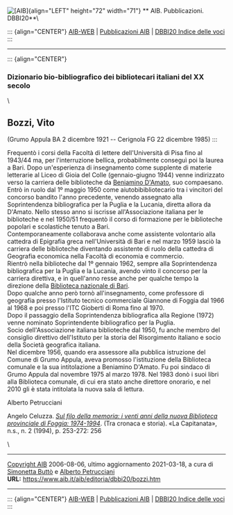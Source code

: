 ![\[AIB\]](/aib/wi/aibv72.gif){align="LEFT" height="72" width="71"}
** AIB. Pubblicazioni. DBBI20**\

::: {align="CENTER"}
[AIB-WEB](/) \| [Pubblicazioni AIB](/pubblicazioni/) \| [DBBI20 Indice
delle voci](dbbi20.htm)
:::

------------------------------------------------------------------------

::: {align="CENTER"}
### Dizionario bio-bibliografico dei bibliotecari italiani del XX secolo

\

## Bozzi, Vito

(Grumo Appula BA 2 dicembre 1921 -- Cerignola FG 22 dicembre 1985)
:::

Frequentò i corsi della Facoltà di lettere dell\'Università di Pisa fino
al 1943/44 ma, per l\'interruzione bellica, probabilmente conseguì poi
la laurea a Bari. Dopo un\'esperienza di insegnamento come supplente di
materie letterarie al Liceo di Gioia del Colle (gennaio-giugno 1944)
venne indirizzato verso la carriera delle biblioteche da [Beniamino
D\'Amato](damato.htm), suo compaesano.\
Entrò in ruolo dal 1º maggio 1950 come aiutobibibliotecario tra i
vincitori del concorso bandito l\'anno precedente, venendo assegnato
alla Soprintendenza bibliografica per la Puglia e la Lucania, diretta
allora da D\'Amato. Nello stesso anno si iscrisse all\'Associazione
italiana per le biblioteche e nel 1950/51 frequentò il corso di
formazione per le biblioteche popolari e scolastiche tenuto a Bari.\
Contemporaneamente collaborava anche come assistente volontario alla
cattedra di Epigrafia greca nell\'Università di Bari e nel marzo 1959
lasciò la carriera delle biblioteche diventando assistente di ruolo
della cattedra di Geografia economica nella Facoltà di economia e
commercio.\
Rientrò nella biblioteche dal 1º gennaio 1962, sempre alla
Soprintendenza bibliografica per la Puglia e la Lucania, avendo vinto il
concorso per la carriera direttiva, e in quell\'anno resse anche per
qualche tempo la direzione della [Biblioteca nazionale di
Bari](/aib/stor/teche/ba-naz.htm).\
Dopo qualche anno però tornò all\'insegnamento, come professore di
geografia presso l\'Istituto tecnico commerciale Giannone di Foggia dal
1966 al 1968 e poi presso l\'ITC Gioberti di Roma fino al 1970.\
Dopo il passaggio della Soprintendenza bibliografica alla Regione (1972)
venne nominato Soprintendente bibliografico per la Puglia.\
Socio dell\'Associazione italiana biblioteche dal 1950, fu anche membro
del consiglio direttivo dell\'Istituto per la storia del Risorgimento
italiano e socio della Società geografica italiana.\
Nel dicembre 1956, quando era assessore alla pubblica istruzione del
Comune di Grumo Appula, aveva promosso l\'istituzione della Biblioteca
comunale e la sua intitolazione a Beniamino D\'Amato. Fu poi sindaco di
Grumo Appula dal novembre 1975 al marzo 1978. Nel 1983 donò i suoi libri
alla Biblioteca comunale, di cui era stato anche direttore onorario, e
nel 2010 gli è stata intitolata la nuova sala di lettura.

Alberto Petrucciani

Angelo Celuzza. [*Sul filo della memoria: i venti anni della nuova
Biblioteca provinciale di Foggia:
1974-1994*](http://opac.bibliotecaprovinciale.foggia.it/sebinaBO/repository/opac/FDI%20Biblioteca/1994_2/Angelo_Celuzza.pdf).
(Tra cronaca e storia). «La Capitanata», n.s., n. 2 (1994), p. 253-272:
256

\

------------------------------------------------------------------------

[Copyright AIB](/su-questo-sito/dichiarazione-di-copyright-aib-web/)
2006-08-06, ultimo aggiornamento 2021-03-18, a cura di [Simonetta
Buttò](/aib/redazione3.htm) e [Alberto
Petrucciani](/su-questo-sito/redazione-aib-web/)\
**URL:** https://www.aib.it/aib/editoria/dbbi20/bozzi.htm

------------------------------------------------------------------------

::: {align="CENTER"}
[AIB-WEB](/) \| [Pubblicazioni AIB](/pubblicazioni/) \| [DBBI20 Indice
delle voci](dbbi20.htm)
:::
